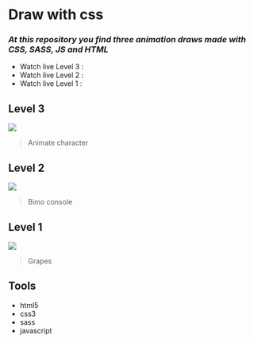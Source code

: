 # Draw with css
### _At this repository you find three  animation draws  made with CSS, SASS, JS and HTML_ 

+ Watch live Level 3 :
+ Watch live Level 2 :
+ Watch live Level 1 :

## Level 3 
![](https://scontent.fbog2-3.fna.fbcdn.net/v/t39.30808-6/241756024_133222065699853_7240357142520025139_n.jpg?_nc_cat=104&ccb=1-5&_nc_sid=730e14&_nc_ohc=vNNSC28XtD4AX8VfpRq&tn=BsSK83PwEuTDTdzs&_nc_ht=scontent.fbog2-3.fna&oh=00_AT-Hyhvh8EvsQ2tlKWIzTxn2PgsJxzEy9dpHkXMM8sc7SQ&oe=6225E62D)
> Animate character

## Level 2
![](https://drive.google.com/file/d/17nVZ_SYRO3NxeCYpCKOg0bizz_bAkD37/view?usp=sharing)
> Bimo console

## Level 1 
![](https://scontent.fbog2-5.fna.fbcdn.net/v/t39.30808-6/241778808_133222152366511_5961984635799861440_n.jpg?_nc_cat=100&ccb=1-5&_nc_sid=730e14&_nc_ohc=joMcSmsPHh8AX8aC1jl&_nc_ht=scontent.fbog2-5.fna&oh=00_AT-zh5eJQIMQedhMoy1zx3v2ZwoIs6333RWzpVu6JaqSDw&oe=622696CF)
> Grapes

## Tools
- html5
- css3
- sass
- javascript
